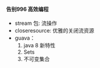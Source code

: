 #### 告别996 高效编程
* stream 包: 流操作
* closeresource: 优雅的关闭流资源
* guava：
    1. java 8 新特性
    2. Sets
    3. 不可变集合